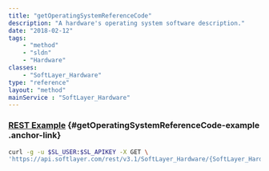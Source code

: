 ```yaml
---
title: "getOperatingSystemReferenceCode"
description: "A hardware's operating system software description."
date: "2018-02-12"
tags:
    - "method"
    - "sldn"
    - "Hardware"
classes:
    - "SoftLayer_Hardware"
type: "reference"
layout: "method"
mainService : "SoftLayer_Hardware"
---
```


### [REST Example](#getOperatingSystemReferenceCode-example) <a href="/article/rest/"><i class="fas fa-question"></i></a> {#getOperatingSystemReferenceCode-example .anchor-link} 
```bash
curl -g -u $SL_USER:$SL_APIKEY -X GET \
'https://api.softlayer.com/rest/v3.1/SoftLayer_Hardware/{SoftLayer_HardwareID}/getOperatingSystemReferenceCode'
```
